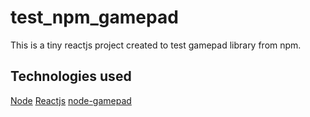 # test_npm_gamepad
This is a tiny reactjs project created to test gamepad library from npm.

## Technologies used
[Node](https://nodejs.org/)
[Reactjs](https://reactjs.org/)
[node-gamepad](https://www.npmjs.com/package/gamepad)